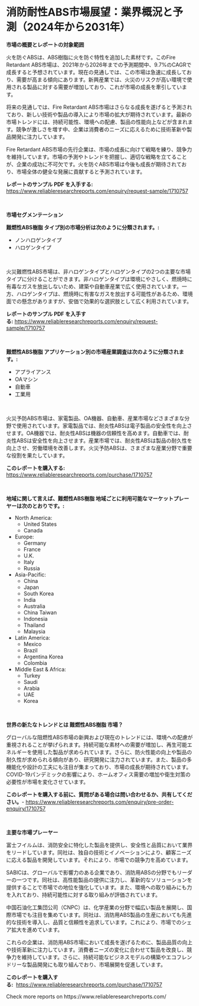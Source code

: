 <p><h1>消防耐性ABS市場展望：業界概況と予測（2024年から2031年）</h1></p><p><strong>市場の概要とレポートの対象範囲</strong></p>
<p><p>火を防ぐABSは、ABS樹脂に火を防ぐ特性を追加した素材です。このFire Retardant ABS市場は、2021年から2026年までの予測期間中、9.7%のCAGRで成長すると予想されています。現在の見通しでは、この市場は急速に成長しており、需要が高まる傾向にあります。新興産業では、火災のリスクが高い環境で使用される製品に対する需要が増加しており、これが市場の成長を牽引しています。</p><p>将来の見通しでは、Fire Retardant ABS市場はさらなる成長を遂げると予測されており、新しい技術や製品の導入により市場の拡大が期待されています。最新の市場トレンドには、持続可能性、環境への配慮、製品の性能向上などが含まれます。競争が激しさを増す中、企業は消費者のニーズに応えるために技術革新や製品開発に注力しています。</p><p>Fire Retardant ABS市場の先行企業は、市場の成長に向けて戦略を練り、競争力を維持しています。市場の予測やトレンドを把握し、適切な戦略を立てることが、企業の成功に不可欠です。火を防ぐABS市場は今後も成長が期待されており、市場全体の健全な発展に貢献すると予測されています。</p></p>
<p><strong>レポートのサンプル PDF を入手する:</strong> <a href="https://www.reliableresearchreports.com/enquiry/request-sample/1710757">https://www.reliableresearchreports.com/enquiry/request-sample/1710757</a></p>
<p>&nbsp;</p>
<p><strong>市場セグメンテーション</strong></p>
<p><strong>難燃性ABS樹脂 タイプ別の市場分析は次のように分類されます。:</strong></p>
<p><ul><li>ノンハロゲンタイプ</li><li>ハロゲンタイプ</li></ul></p>
<p>&nbsp;</p>
<p><p>火災難燃性ABS市場は、非ハロゲンタイプとハロゲンタイプの2つの主要な市場タイプに分けることができます。非ハロゲンタイプは環境にやさしく、燃焼時に有毒なガスを放出しないため、建築や自動車産業で広く使用されています。一方、ハロゲンタイプは、燃焼時に有害なガスを放出する可能性があるため、環境面での懸念がありますが、安価で効果的な選択肢として広く利用されています。</p></p>
<p><strong>レポートのサンプル PDF を入手する:</strong>&nbsp;<a href="https://www.reliableresearchreports.com/enquiry/request-sample/1710757">https://www.reliableresearchreports.com/enquiry/request-sample/1710757</a></p>
<p>&nbsp;</p>
<p><strong> 難燃性ABS樹脂 アプリケーション別の市場産業調査は次のように分類されます。:</strong></p>
<p><ul><li>アプライアンス</li><li>OAマシン</li><li>自動車</li><li>工業用</li></ul></p>
<p>&nbsp;</p>
<p><p>火災予防ABS市場は、家電製品、OA機器、自動車、産業市場などさまざまな分野で使用されています。家電製品では、耐炎性ABSは電子製品の安全性を向上させます。OA機器では、耐炎性ABSは機器の信頼性を高めます。自動車では、耐炎性ABSは安全性を向上させます。産業市場では、耐炎性ABSは製品の耐久性を向上させ、労働環境を改善します。火災予防ABSは、さまざまな産業分野で重要な役割を果たしています。</p></p>
<p><strong>このレポートを購入する:</strong>&nbsp; <a href="https://www.reliableresearchreports.com/purchase/1710757">https://www.reliableresearchreports.com/purchase/1710757</a></p>
<p>&nbsp;</p>
<p><strong>地域に関して言えば、難燃性ABS樹脂 地域ごとに利用可能なマーケットプレーヤーは次のとおりです。:</strong></p>
<p><ul>
    <li>
        North America:
        <ul>
            <li>United States</li>
            <li>Canada</li>
        </ul>
    </li>
    <li>
        Europe:
        <ul>
            <li>Germany</li>
            <li>France</li>
            <li>U.K.</li>
            <li>Italy</li>
            <li>Russia</li>
        </ul>
    </li>
    <li>
        Asia-Pacific:
        <ul>
            <li>China</li>
            <li>Japan</li>
            <li>South Korea</li>
            <li>India</li>
            <li>Australia</li>
            <li>China Taiwan</li>
            <li>Indonesia</li>
            <li>Thailand</li>
            <li>Malaysia</li>
        </ul>
    </li>
    <li>
        Latin America:
        <ul>
            <li>Mexico</li>
            <li>Brazil</li>
            <li>Argentina Korea</li>
            <li>Colombia</li>
        </ul>
    </li>
    <li>
        Middle East & Africa:
        <ul>
            <li>Turkey</li>
            <li>Saudi</li>
            <li>Arabia</li>
            <li>UAE</li>
            <li>Korea</li>
        </ul>
    </li>
    </ul></p>
<p>&nbsp;</p>
<p><strong>世界の新たなトレンドとは 難燃性ABS樹脂 市場？</strong></p>
<p><p>グローバルな阻燃性ABS市場の新興および現在のトレンドには、環境への配慮が重視されることが挙げられます。持続可能な素材への需要が増加し、再生可能エネルギーを使用した製品が求められています。さらに、防火性能の向上や製品の耐久性が求められる傾向があり、研究開発に注力されています。また、製品の多機能化や設計の工夫にも注目が集まっており、市場の成長が期待されています。COVID-19パンデミックの影響により、ホームオフィス需要の増加や衛生対策の必要性が市場を変化させています。</p></p>
<p><strong>このレポートを購入する前に、質問がある場合は問い合わせるか、共有してください。</strong>- <a href="https://www.reliableresearchreports.com/enquiry/pre-order-enquiry/1710757">https://www.reliableresearchreports.com/enquiry/pre-order-enquiry/1710757</a></p>
<p>&nbsp;</p>
<p><strong>主要な市場プレーヤー</strong></p>
<p><p>富士フイルムは、消防安全に特化した製品を提供し、安全性と品質において業界をリードしています。同社は、独自の技術とイノベーションにより、顧客ニーズに応える製品を開発しています。それにより、市場での競争力を高めています。</p><p>SABICは、グローバルで影響力のある企業であり、消防用ABSの分野でもリーダーの一つです。同社は、高性能製品の提供に注力し、革新的なソリューションを提供することで市場での地位を強化しています。また、環境への取り組みにも力を入れており、持続可能性に対する取り組みが評価されています。</p><p>中国石油化工集団公司（CNPC）は、化学産業の分野で幅広い製品を展開し、国際市場でも注目を集めています。同社は、消防用ABS製品の生産においても先進的な技術を導入し、品質と信頼性を追求しています。これにより、市場でのシェア拡大を進めています。</p><p>これらの企業は、消防用ABS市場において成長を遂げるために、製品品質の向上や技術革新に注力しています。消費者ニーズの変化に合わせて製品を改良し、競争力を維持しています。さらに、持続可能なビジネスモデルの構築やエコフレンドリーな製品開発にも取り組んでおり、市場展開を促進しています。</p></p>
<p><strong>このレポートを購入する:</strong>&nbsp;&nbsp;<a href="https://www.reliableresearchreports.com/purchase/1710757">https://www.reliableresearchreports.com/purchase/1710757</a></p>
<p>Check more reports on https://www.reliableresearchreports.com/</p>
